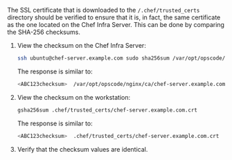 The SSL certificate that is downloaded to the `/.chef/trusted_certs`
directory should be verified to ensure that it is, in fact, the same
certificate as the one located on the Chef Infra Server. This can be
done by comparing the SHA-256 checksums.

1.  View the checksum on the Chef Infra Server:

    ```bash
    ssh ubuntu@chef-server.example.com sudo sha256sum /var/opt/opscode/nginx/ca/chef-server.example.com.crt
    ```

    The response is similar to:

    ```bash
    <ABC123checksum>  /var/opt/opscode/nginx/ca/chef-server.example.com.crt
    ```

2.  View the checksum on the workstation:

    ```bash
    gsha256sum .chef/trusted_certs/chef-server.example.com.crt
    ```

    The response is similar to:

    ```bash
    <ABC123checksum>  .chef/trusted_certs/chef-server.example.com.crt
    ```

3.  Verify that the checksum values are identical.
